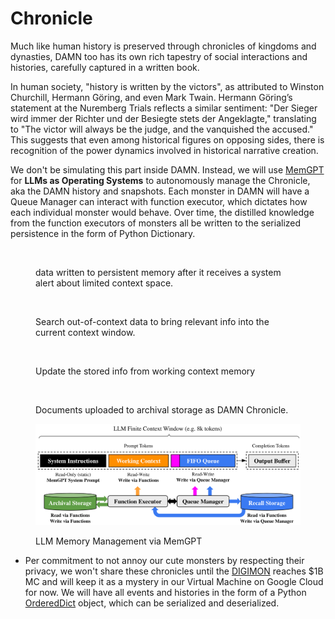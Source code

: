 # Chronicle

Much like human history is preserved through chronicles of kingdoms and dynasties, DAMN too has its own rich tapestry of social interactions and histories, carefully captured in a written book.



In human society, "history is written by the victors", as attributed to Winston Churchill, Hermann Göring, and even Mark Twain. Hermann Göring’s statement at the Nuremberg Trials reflects a similar sentiment: "Der Sieger wird immer der Richter und der Besiegte stets der Angeklagte," translating to "The victor will always be the judge, and the vanquished the accused." This suggests that even among historical figures on opposing sides, there is recognition of the power dynamics involved in historical narrative creation.&#x20;



We don't be simulating this part inside DAMN. Instead, we will use [MemGPT](https://memgpt.ai/) for **LLMs as Operating Systems** to autonomously manage the Chronicle, aka the DAMN history and snapshots. Each monster in DAMN will have a Queue Manager can interact with function executor, which dictates how each individual monster would behave. Over time, the distilled knowledge from the function executors of monsters all be written to the serialized persistence in the form of Python Dictionary.



<figure><img src="../.gitbook/assets/Screenshot 2024-12-18 at 10.36.26 PM.png" alt=""><figcaption><p> data written to persistent memory after it receives a system alert about limited context space.</p></figcaption></figure>

<figure><img src="../.gitbook/assets/Screenshot 2024-12-18 at 10.36.33 PM.png" alt=""><figcaption><p>Search out-of-context data to bring relevant info into the current context window.</p></figcaption></figure>

<figure><img src="../.gitbook/assets/Screenshot 2024-12-18 at 10.36.45 PM.png" alt=""><figcaption><p>Update the stored info from working context  memory</p></figcaption></figure>

<figure><img src="../.gitbook/assets/Screenshot 2024-12-18 at 10.36.59 PM.png" alt=""><figcaption><p>Documents uploaded to archival storage as DAMN Chronicle.</p></figcaption></figure>

<figure><img src="../.gitbook/assets/image (2).png" alt=""><figcaption><p>LLM Memory Management via MemGPT</p></figcaption></figure>

* Per commitment to not annoy our cute monsters by respecting their privacy, we won't share these chronicles until the [DIGIMON](https://dexscreener.com/solana/7qd4j6khtxm45swgl4cki9fuguruw5mwictg4pht73gn) reaches $1B MC and will keep it as a mystery in our Virtual Machine on Google Cloud for now. We will have all events and histories in the form of a Python [OrderedDict](https://docs.python.org/3/library/collections.html#collections.OrderedDict) object, which can be serialized and deserialized.

